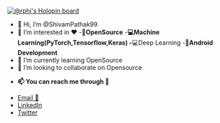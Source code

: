 [![@rphi's Holopin board](https://holopin.io/api/user/board?user=rphi)](https://holopin.io/@rphi)


- 👋 Hi, I’m @ShivamPathak99
- 👀 I’m interested in ❤️
-**👏OpenSource**
-**💻Machine Learning(PyTorch,Tensorflow,Keras)
-**💻Deep Learning
-**📱Android Development**
- 🌱 I’m currently learning OpenSource
- 💞️ I’m looking to collaborate on Opensource
* **📫 You can reach me through 🔗**
 - [Email 📧](shivam9953pathak@gmail.com)
 - [LinkedIn](https://www.linkedin.com/in/shivampathak-/)
 - [Twitter](https://twitter.com/Shivam11597284)

<!---
